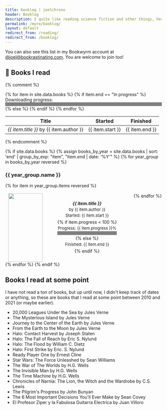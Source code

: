 ```yaml
---
title: booklog | joelchrono
header: Booklog
description: I quite like reading science fiction and other things, here's a log of the books I've read divided by year.
permalink: /more/booklog/
layout: default
redirect_from: /reading/
redirect_from: /booklog/
---
```


You can also see this list in my Bookwyrm account at [@joel@bookrastinating.com](https://bookrastinating.com/user/joel). You are welcome to join too!

## 👤 Books I read

{% comment %}
<table>
  <thead>
    <tr>
      <th>Title</th>
      <th>Started</th>
      <th>Finished</th>
    </tr>
  </thead>
  <tbody>
{% for item in site.data.books %}
    <tr>
      <td><i>{{ item.title }}</i> by {{ item.author }}</td>
      <td>{{ item.start }}</td>
      {% if item.end == "In progress" %}
      <label for="file">Downloading progress:</label>
      <progress id="file" value="8" max="100">8%</progress>
      {% else %}
      <td>{{ item.end }}</td>
      {% endif %}
    </tr>
{% endfor %}
  </tbody>
</table>
{% endcomment %}

<style>
  .responsive-grid {
    display: flex;
    gap: 1rem;
    flex-wrap: wrap;
    justify-content: left;
  }

  .book-cover-container {
    background-color: var(--code-bg);
    /*border-radius: 12px;*/
    display: flex;
    flex: 1 1 290px;
    flex-direction: row;
    border: solid 2px var(--code);
  }

  .book-cover {
    background-size: cover;
    background-position: center;
    /*border-radius: 12px;*/
    overflow: hidden;
    position: relative;
    text-align: center;
    height: 220px;
    min-width: 130px;
  }
  .book-cover-img {
    background-size: cover;
    background-position: center;
    /*border-radius: 12px;*/
    overflow: hidden;
    position: relative;
    text-align: center;
    height: 220px;
    width: 110px;
    min-width: 130px;
  }

  .content {
    display: flex;
    flex-grow: 1;
    padding: 0 .8rem;
    align-items: center;
    text-align: center;
    justify-content: center;
  }

  .title {
    font-weight: bold;
    line-height: 1.3;
  }

  .artist {
    font-size: small;
  }

  .dates {
    font-size: small;
    white-space: pre-line;
    margin: 0;
    overflow: visible;
  }
   .info {
    line-height: 1.5;
   }

  @media screen and (max-width: 600px) {
    .book-cover-container {
        flex-direction: row;
    }

    .content {
    flex-grow: 1;
    min-height: 0px;
    align-items: right;
    text-align: right;
    justify-content: right;
    }
    .dates {
    display: inline-block;
    }
  }

progress::-moz-progress-bar { background: var(--border); }
progress::-webkit-progress-value { background: var(--border); }
progress {
    height: 12px;
    width: 100%;
    border: solid 2px var(--border);
    accent-color: var(--border);
    background-color: var(--bg);
    margin-bottom: 0;
}
</style>

{% if site.data.books %}
  {% assign books_by_year = site.data.books | sort: 'end' | group_by_exp: "item", "item.end | date: '%Y'" %}
  {% for year_group in books_by_year reversed %}
  <h3>{{ year_group.name }}</h3>
  <div class="responsive-grid">
  {% for item in year_group.items reversed %}
  <div class="book-cover-container">
  <div class="book-cover">
  <img class="book-cover-img" src="{{ item.cover }}">
  </div>
  <div class="content">
      <div class="info">
      <div class="title"><i>{{ item.title }}</i></div>
      <div class="artist">by {{ item.author }}</div>
      <div class="dates">Started: {{ item.start }}</div>
      {% if item.progress < 100 %}
      <p class="dates"><label for="file">Progress: {{ item.progress }}%</label><progress id="file" value="{{ item.progress }}" max="100"/></p>
      {% else %}
      <div class="dates">Finished: {{ item.end }}</div>
      {% endif %}
      </div>
      </div>
      </div>
          {% endfor %}
  </div>
  {% endfor %}
{% endif %}

## Books I read at some point

I have not read a ton of books, but up until now, I didn't keep track of dates or anything, so these are books that I read at some point between 2010 and 2021 (or maybe earlier).

- 20,000 Leagues Under the Sea by Jules Verne
- The Mysterious Island by Jules Verne
- Journey to the Center of the Earth by Jules Verne
- From the Earth to the Moon by Jules Verne
- Halo: Contact Harvest by Joseph Staten
- Halo: The Fall of Reach by Eric S. Nylund
- Halo: The Flood by William C. Dietz
- Halo: First Strike by Eric. S. Nylund
- Ready Player One by Ernest Cline
- Star Wars: The Force Unleashed by Sean Williams
- The War of The Worlds by H.G. Wells
- The Invisible Man by H.G. Wells
- The Time Machine by H.G. Wells
- Chronicles of Narnia: The Lion, the Witch and the Wardrobe by C.S. Lewis
- The Pilgrim's Progress by John Bunyan
- The 6 Most Important Decisions You'll Ever Make by Sean Covey
- El Profesor Ziper y la Fabulosa Guitarra Electrica by Juan Villoro
